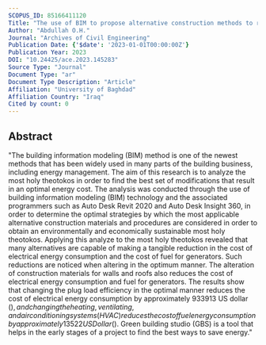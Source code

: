 ```yaml
---
SCOPUS_ID: 85166411120
Title: "The use of BIM to propose alternative construction methods to reduce the cost of energy for the historic archeological building in Iraq"
Author: "Abdullah O.H."
Journal: "Archives of Civil Engineering"
Publication Date: {'$date': '2023-01-01T00:00:00Z'}
Publication Year: 2023
DOI: "10.24425/ace.2023.145283"
Source Type: "Journal"
Document Type: "ar"
Document Type Description: "Article"
Affiliation: "University of Baghdad"
Affiliation Country: "Iraq"
Cited by count: 0
---
```


## Abstract
"The building information modeling (BIM) method is one of the newest methods that has been widely used in many parts of the building business, including energy management. The aim of this research is to analyze the most holy theotokos in order to find the best set of modifications that result in an optimal energy cost. The analysis was conducted through the use of building information modeling (BIM) technology and the associated programmers such as Auto Desk Revit 2020 and Auto Desk Insight 360, in order to determine the optimal strategies by which the most applicable alternative construction materials and procedures are considered in order to obtain an environmentally and economically sustainable most holy theotokos. Applying this analyze to the most holy theotokos revealed that many alternatives are capable of making a tangible reduction in the cost of electrical energy consumption and the cost of fuel for generators. Such reductions are noticed when altering in the optimum manner. The alteration of construction materials for walls and roofs also reduces the cost of electrical energy consumption and fuel for generators. The results show that changing the plug load efficiency in the optimal manner reduces the cost of electrical energy consumption by approximately 933913 US dollar ($), and changing the heating, ventilating, and air conditioning systems (HVAC) reduces the cost of fuel energy consumption by approximately 13522 US Dollar ($). Green building studio (GBS) is a tool that helps in the early stages of a project to find the best ways to save energy."
